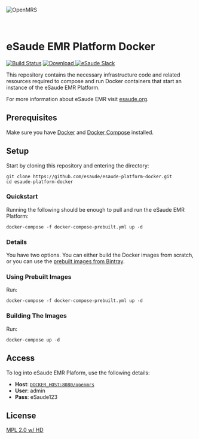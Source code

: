 <br/><br/><br/>
<img src="https://s3-eu-west-1.amazonaws.com/esaude/images/esaude-site-header.png" alt="OpenMRS"/>
<br/><br/><br/>

# eSaude EMR Platform Docker

[![Build Status](https://travis-ci.org/esaude/esaude-platform-docker.svg?branch=master)](https://travis-ci.org/esaude/esaude-platform-docker)
[![Download](https://api.bintray.com/packages/esaude/platform-docker/tomcat/images/download.svg) ](https://bintray.com/esaude/platform-docker/tomcat/_latestVersion)
[![eSaude Slack](https://slack.esaude.org/badge.svg)](https://slack.esaude.org)

This repository contains the necessary infrastructure code and related resources
required to compose and run Docker containers that start an instance
of the eSaude EMR Platform.

For more information about eSaude EMR visit [esaude.org](http://www.esaude.org/).

## Prerequisites

Make sure you have [Docker](https://docs.docker.com/) and [Docker Compose](https://docs.docker.com/compose/install/) installed.

## Setup

Start by cloning this repository and entering the directory:

````
git clone https://github.com/esaude/esaude-platform-docker.git
cd esaude-platform-docker
````

### Quickstart

Running the following should be enough to pull and run the eSaude EMR Platform:

```
docker-compose -f docker-compose-prebuilt.yml up -d
```

### Details

You have two options. You can either build the Docker images from scratch,
or you can use the [prebuilt images from Bintray](https://bintray.com/esaude/platform-docker).

### Using Prebuilt Images

Run:

```
docker-compose -f docker-compose-prebuilt.yml up -d
```

### Building The Images

Run:

```
docker-compose up -d
```

## Access

To log into eSaude EMR Plaform, use the following details:

* **Host**: [`DOCKER_HOST:8080/openmrs`](http://localhost:8080/openmrs)
* **User**: admin
* **Pass**: eSaude123

## License

[MPL 2.0 w/ HD](http://openmrs.org/license/)
